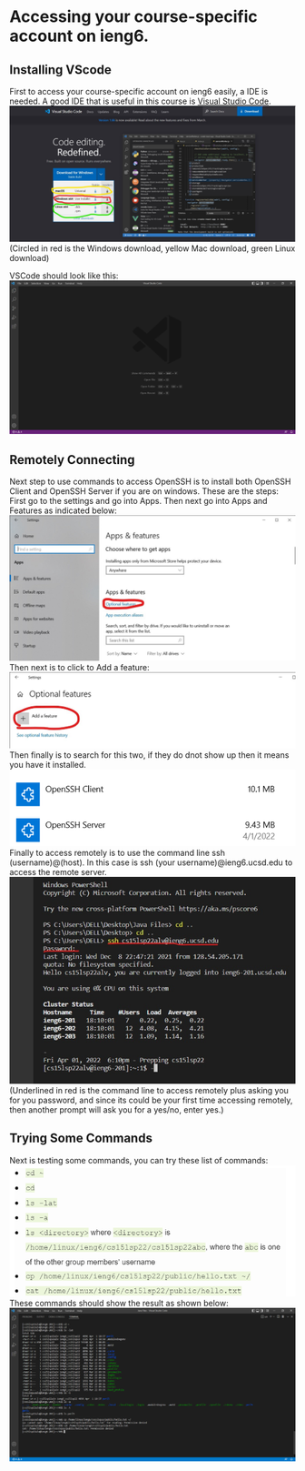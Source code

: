 # Accessing your course-specific account on ieng6.

## Installing VScode
First to access your course-specific account on ieng6 easily, a IDE is needed. A good IDE that is useful in this course is [Visual Studio Code](https://code.visualstudio.com/).
![Image](1.jpg)
(Circled in red is the Windows download, yellow Mac download, green Linux download)

VSCode should look like this:
![Image](2.png)

## Remotely Connecting
Next step to use commands to access OpenSSH is to install both OpenSSH Client and OpenSSH Server if you are on windows.
These are the steps:
First go to the settings and go into Apps. Then next go into Apps and Features as indicated below:
![Image](3.jpg)
Then next is to click to Add a feature:
![Image](4.jpg)
Then finally is to search for this two, if they do dnot show up then it means you have it installed.
![Image](5.png)
Finally to access remotely is to use the command line ssh (username)@(host). In this case is ssh (your username)@ieng6.ucsd.edu to access the remote server.
![Image](6.jpg)
(Underlined in red is the command line to access remotely plus asking you for you password, and since its could be your first time accessing remotely, then another prompt will ask you for a yes/no, enter yes.)

## Trying Some Commands
Next is testing some commands, you can try these list of commands:
![Image](7.png)
These commands should show the result as shown below:
![Image](8.png)